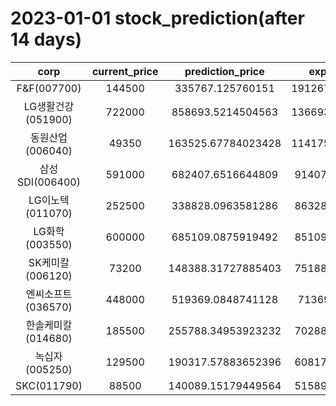 # 2023-01-01 stock_prediction(after 14 days)

|   corp   |   current_price   |   prediction_price   |   expected_profit   |
|:--------:|:-----------------:|:--------------------:|:-------------------:|
|F&F(007700)|144500|335767.125760151|191267.12576015102|
|LG생활건강(051900)|722000|858693.5214504563|136693.52145045635|
|동원산업(006040)|49350|163525.67784023428|114175.67784023428|
|삼성SDI(006400)|591000|682407.6516644809|91407.65166448092|
|LG이노텍(011070)|252500|338828.0963581286|86328.09635812859|
|LG화학(003550)|600000|685109.0875919492|85109.08759194915|
|SK케미칼(006120)|73200|148388.31727885403|75188.31727885403|
|엔씨소프트(036570)|448000|519369.0848741128|71369.0848741128|
|한솔케미칼(014680)|185500|255788.34953923232|70288.34953923232|
|녹십자(005250)|129500|190317.57883652396|60817.57883652396|
|SKC(011790)|88500|140089.15179449564|51589.15179449564|
